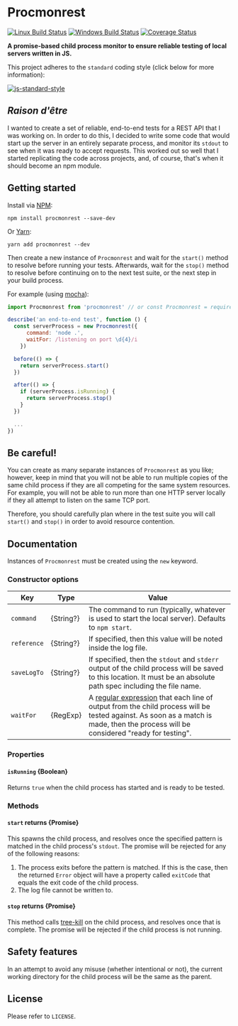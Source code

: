 # Procmonrest

[![Linux Build Status](https://img.shields.io/travis/com/DPassarelli/procmonrest/master?label=Linux%20build&logo=travis)](https://travis-ci.com/DPassarelli/procmonrest)
[![Windows Build Status](https://img.shields.io/appveyor/build/DPassarelli/procmonrest/master?label=Windows%20build&logo=appveyor)](https://ci.appveyor.com/project/DPassarelli/procmonrest?branch=master)
[![Coverage Status](https://img.shields.io/coveralls/github/DPassarelli/procmonrest/master?logo=coveralls)](https://coveralls.io/github/DPassarelli/procmonrest?branch=master)

**A promise-based child process monitor to ensure reliable testing of local servers written in JS.**

This project adheres to the `standard` coding style (click below for more information):

[![js-standard-style](https://cdn.rawgit.com/feross/standard/master/badge.svg)](https://github.com/feross/standard#javascript-standard-style)

## _Raison d'être_

I wanted to create a set of reliable, end-to-end tests for a REST API that I was working on. In order to do this, I decided to write some code that would start up the server in an entirely separate process, and monitor its `stdout` to see when it was ready to accept requests. This worked out so well that I started replicating the code across projects, and, of course, that's when it should become an npm module.

## Getting started

Install via [NPM](https://docs.npmjs.com/downloading-and-installing-packages-locally):

    npm install procmonrest --save-dev

Or [Yarn](https://yarnpkg.com/getting-started/usage#adding-a-dependency):

    yarn add procmonrest --dev

Then create a new instance of `Procmonrest` and wait for the `start()` method to resolve before running your tests. Afterwards, wait for the `stop()` method to resolve before continuing on to the next test suite, or the next step in your build process.

For example (using [mocha](https://mochajs.org)):

```js
import Procmonrest from 'procmonrest' // or const Procmonrest = require('procmonrest')

describe('an end-to-end test', function () {
  const serverProcess = new Procmonrest({
      command: 'node .',
      waitFor: /listening on port \d{4}/i
    })

  before(() => {
    return serverProcess.start()
  })

  after(() => {
    if (serverProcess.isRunning) {
      return serverProcess.stop()
    }
  })

  ...
})
```

## Be careful!

You can create as many separate instances of `Procmonrest` as you like; however, keep in mind that you will not be able to run multiple copies of the same child process if they are all competing for the same system resources. For example, you will not be able to run more than one HTTP server locally if they all attempt to listen on the same TCP port. 

Therefore, you should carefully plan where in the test suite you will call `start()` and `stop()` in order to avoid resource contention.

## Documentation

Instances of `Procmonrest` must be created using the `new` keyword. 

### Constructor options

| Key | Type | Value |
|-----|------|-------|
| `command` | {String?} | The command to run (typically, whatever is used to start the local server). Defaults to `npm start`. |
| `reference` | {String?} | If specified, then this value will be noted inside the log file. |
| `saveLogTo` | {String?} | If specified, then the `stdout` and `stderr` output of the child process will be saved to this location. It must be an absolute path spec including the file name. |
| `waitFor` | {RegExp} | A [regular expression](https://developer.mozilla.org/en-US/docs/Web/JavaScript/Guide/Regular_Expressions) that each line of output from the child process will be tested against. As soon as a match is made, then the process will be considered "ready for testing". | 

### Properties

#### `isRunning` {Boolean}

Returns `true` when the child process has started and is ready to be tested.

### Methods

#### `start` returns {Promise}

This spawns the child process, and resolves once the specified pattern is matched in the child process's `stdout`. The promise will be rejected for any of the following reasons:

1. The process exits before the pattern is matched. If this is the case, then the returned `Error` object will have a property called `exitCode` that equals the exit code of the child process.
2. The log file cannot be written to.

#### `stop` returns {Promise}

This method calls [tree-kill](https://www.npmjs.com/package/tree-kill) on the child process, and resolves once that is complete. The promise will be rejected if the child process is not running.

## Safety features

In an attempt to avoid any misuse (whether intentional or not), the current working directory for the child process will be the same as the parent.

## License

Please refer to `LICENSE`.

